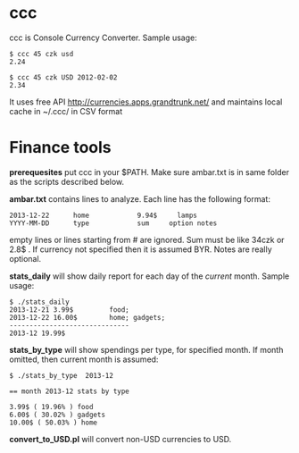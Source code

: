 ccc
===

ccc is Console Currency Converter. Sample usage:

```
$ ccc 45 czk usd
2.24

$ ccc 45 czk USD 2012-02-02
2.34
```

It uses free API http://currencies.apps.grandtrunk.net/ and maintains local cache in ~/.ccc/ in CSV format

Finance tools
===

**prerequesites** put ccc in your $PATH. Make sure ambar.txt is in same folder as the scripts described below.

**ambar.txt** contains lines to analyze. Each line has the following format:
```
2013-12-22      home            9.94$     lamps
YYYY-MM-DD      type            sum     option notes
```
empty lines or lines starting from # are ignored.  Sum must be like 34czk or 2.8$ . If currency not specified then it is assumed BYR. Notes are really optional.

**stats_daily** will show daily report for each day of the *current* month. Sample usage:
```
$ ./stats_daily
2013-12-21 3.99$         food;
2013-12-22 16.00$        home; gadgets;
------------------------------
2013-12 19.99$
```

**stats_by_type** will show spendings per type, for specified month. If month omitted, then current month is assumed:
```
$ ./stats_by_type  2013-12

== month 2013-12 stats by type

3.99$ ( 19.96% ) food
6.00$ ( 30.02% ) gadgets
10.00$ ( 50.03% ) home
```

**convert_to_USD.pl** will convert non-USD currencies to USD.

